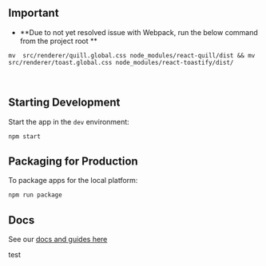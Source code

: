 ## Important

- **Due to not yet resolved issue with Webpack, run the below command from the project root **
```
mv  src/renderer/quill.global.css node_modules/react-quill/dist && mv src/renderer/toast.global.css node_modules/react-toastify/dist/
```
<br>


## Starting Development

Start the app in the `dev` environment:

```bash
npm start
```

## Packaging for Production

To package apps for the local platform:

```bash
npm run package
```

## Docs

See our [docs and guides here](https://electron-react-boilerplate.js.org/docs/installation)

test
